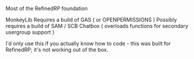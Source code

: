 Most of the RefinedRP foundation 

MonkeyLib Requires a build of GAS ( or OPENPERMISSIONS ) 
Possibly requires a build of SAM / SCB Chatbox ( overloads functions for secondary usergroup support ) 

I'd only use this if you actually know how to code - this was built for RefinedRP; it's not working out of the box. 
